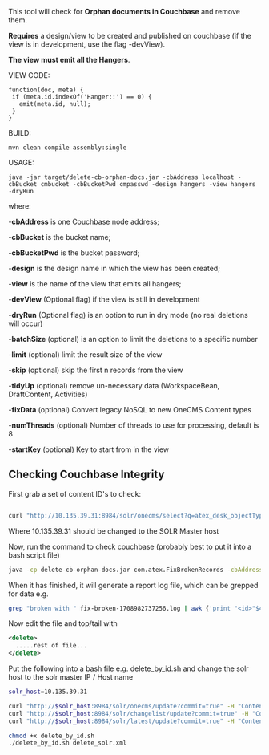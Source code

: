 This tool will check for **Orphan documents in Couchbase** and remove them.

**Requires** a design/view to be created and published on couchbase (if the view is in development, use the flag -devView).

**The view must emit all the Hangers**.

VIEW CODE: 

```
function(doc, meta) {
 if (meta.id.indexOf('Hanger::') == 0) {
   emit(meta.id, null);
 }
}
```

BUILD:
```
mvn clean compile assembly:single
```
USAGE:
```
java -jar target/delete-cb-orphan-docs.jar -cbAddress localhost -cbBucket cmbucket -cbBucketPwd cmpasswd -design hangers -view hangers -dryRun
```
where:

-**cbAddress** is one Couchbase node address;

-**cbBucket** is the bucket name;

-**cbBucketPwd** is the bucket password;

-**design** is the design name in which the view has been created;

-**view** is the name of the view that emits all hangers;

-**devView** (Optional flag) if the view is still in development

-**dryRun** (Optional flag) is an option to run in dry mode (no real deletions will occur)

-**batchSize** (optional) is an option to limit the deletions to a specific number

-**limit** (optional) limit the result size of the view

-**skip** (optional) skip the first n records from the view

-**tidyUp** (optional) remove un-necessary data (WorkspaceBean, DraftContent, Activities)

-**fixData** (optional) Convert legacy NoSQL to new OneCMS Content types

-**numThreads** (optional) Number of threads to use for processing, default is 8

-**startKey** (optional) Key to start from in the view

## Checking Couchbase Integrity

First grab a set of content ID's to check:

```bash

curl "http://10.135.39.31:8984/solr/onecms/select?q=atex_desk_objectType%3A%5B*%20TO%20*%5D&start=0&rows=100000000&fl=id&wt=csv" > all_solr_ids.txt

```

Where 10.135.39.31 should be changed to the SOLR Master host

Now, run the command to check couchbase (probably best to put it into a bash script file)

```bash
java -cp delete-cb-orphan-docs.jar com.atex.FixBrokenRecords -cbAddress localhost -cbBucket production -cbBucketPwd prodme2024 -apiHost http://10.135.39.27:8080 -apiUser sysadmin -apiPwd AmanDikkat2021 -file all_solr_ids.txt -dryRun -fixData
```

When it has finished, it will generate a report log file, which can be grepped for data e.g.

```bash
grep "broken with " fix-broken-1708982737256.log | awk {'print "<id>"$4"</id>"'} > delete_solr.xml
```
Now edit the file and top/tail with
```xml
<delete>
  .....rest of file...
</delete>
```

Put the following into a bash file e.g. delete_by_id.sh and change the solr host to the solr master IP / Host name

```bash
solr_host=10.135.39.31

curl "http://$solr_host:8984/solr/onecms/update?commit=true" -H "Content-type: text/xml" --data-binary "@$1"
curl "http://$solr_host:8984/solr/changelist/update?commit=true" -H "Content-type: text/xml" --data-binary "@$1"
curl "http://$solr_host:8984/solr/latest/update?commit=true" -H "Content-type: text/xml" --data-binary "@$1"

```

```bash
chmod +x delete_by_id.sh
./delete_by_id.sh delete_solr.xml
```
